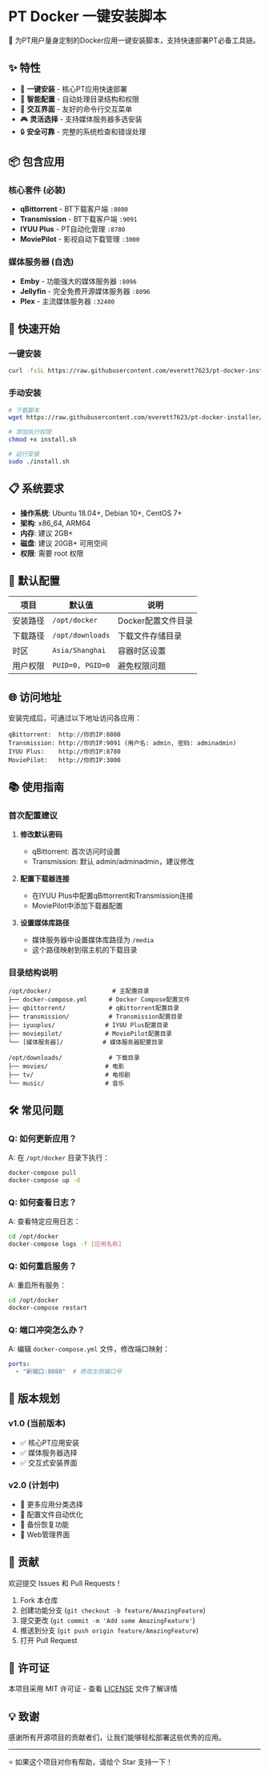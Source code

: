 # PT Docker 一键安装脚本

🚀 为PT用户量身定制的Docker应用一键安装脚本，支持快速部署PT必备工具链。

## ✨ 特性

- 🎯 **一键安装** - 核心PT应用快速部署
- 🔧 **智能配置** - 自动处理目录结构和权限
- 📱 **交互界面** - 友好的命令行交互菜单
- 🎮 **灵活选择** - 支持媒体服务器多选安装
- 🔒 **安全可靠** - 完整的系统检查和错误处理

## 📦 包含应用

### 核心套件 (必装)
- **qBittorrent** - BT下载客户端 `:8080`
- **Transmission** - BT下载客户端 `:9091`
- **IYUU Plus** - PT自动化管理 `:8780`
- **MoviePilot** - 影视自动下载管理 `:3000`

### 媒体服务器 (自选)
- **Emby** - 功能强大的媒体服务器 `:8096`
- **Jellyfin** - 完全免费开源媒体服务器 `:8096`
- **Plex** - 主流媒体服务器 `:32400`

## 🚀 快速开始

### 一键安装
```bash
curl -fsSL https://raw.githubusercontent.com/everett7623/pt-docker-installer/main/install.sh | bash
```

### 手动安装
```bash
# 下载脚本
wget https://raw.githubusercontent.com/everett7623/pt-docker-installer/main/install.sh

# 添加执行权限
chmod +x install.sh

# 运行安装
sudo ./install.sh
```

## 📋 系统要求

- **操作系统**: Ubuntu 18.04+, Debian 10+, CentOS 7+
- **架构**: x86_64, ARM64
- **内存**: 建议 2GB+
- **磁盘**: 建议 20GB+ 可用空间
- **权限**: 需要 root 权限

## 🔧 默认配置

| 项目 | 默认值 | 说明 |
|------|--------|------|
| 安装路径 | `/opt/docker` | Docker配置文件目录 |
| 下载路径 | `/opt/downloads` | 下载文件存储目录 |
| 时区 | `Asia/Shanghai` | 容器时区设置 |
| 用户权限 | `PUID=0, PGID=0` | 避免权限问题 |

## 🌐 访问地址

安装完成后，可通过以下地址访问各应用：

```
qBittorrent:  http://你的IP:8080
Transmission: http://你的IP:9091 (用户名: admin, 密码: adminadmin)
IYUU Plus:    http://你的IP:8780
MoviePilot:   http://你的IP:3000
```

## 📚 使用指南

### 首次配置建议

1. **修改默认密码**
   - qBittorrent: 首次访问时设置
   - Transmission: 默认 admin/adminadmin，建议修改

2. **配置下载器连接**
   - 在IYUU Plus中配置qBittorrent和Transmission连接
   - MoviePilot中添加下载器配置

3. **设置媒体库路径**
   - 媒体服务器中设置媒体库路径为 `/media`
   - 这个路径映射到宿主机的下载目录

### 目录结构说明

```
/opt/docker/                 # 主配置目录
├── docker-compose.yml      # Docker Compose配置文件
├── qbittorrent/            # qBittorrent配置目录
├── transmission/           # Transmission配置目录
├── iyuuplus/              # IYUU Plus配置目录
├── moviepilot/            # MoviePilot配置目录
└── [媒体服务器]/           # 媒体服务器配置目录

/opt/downloads/             # 下载目录
├── movies/                # 电影
├── tv/                    # 电视剧
└── music/                 # 音乐
```

## 🛠️ 常见问题

### Q: 如何更新应用？
A: 在 `/opt/docker` 目录下执行：
```bash
docker-compose pull
docker-compose up -d
```

### Q: 如何查看日志？
A: 查看特定应用日志：
```bash
cd /opt/docker
docker-compose logs -f [应用名称]
```

### Q: 如何重启服务？
A: 重启所有服务：
```bash
cd /opt/docker
docker-compose restart
```

### Q: 端口冲突怎么办？
A: 编辑 `docker-compose.yml` 文件，修改端口映射：
```yaml
ports:
  - "新端口:8080"  # 修改左侧端口号
```

## 🔄 版本规划

### v1.0 (当前版本)
- ✅ 核心PT应用安装
- ✅ 媒体服务器选择
- ✅ 交互式安装界面

### v2.0 (计划中)
- 🔄 更多应用分类选择
- 🔄 配置文件自动优化
- 🔄 备份恢复功能
- 🔄 Web管理界面

## 🤝 贡献

欢迎提交 Issues 和 Pull Requests！

1. Fork 本仓库
2. 创建功能分支 (`git checkout -b feature/AmazingFeature`)
3. 提交更改 (`git commit -m 'Add some AmazingFeature'`)
4. 推送到分支 (`git push origin feature/AmazingFeature`)
5. 打开 Pull Request

## 📄 许可证

本项目采用 MIT 许可证 - 查看 [LICENSE](LICENSE) 文件了解详情

## 💡 致谢

感谢所有开源项目的贡献者们，让我们能够轻松部署这些优秀的应用。

---

⭐ 如果这个项目对你有帮助，请给个 Star 支持一下！
